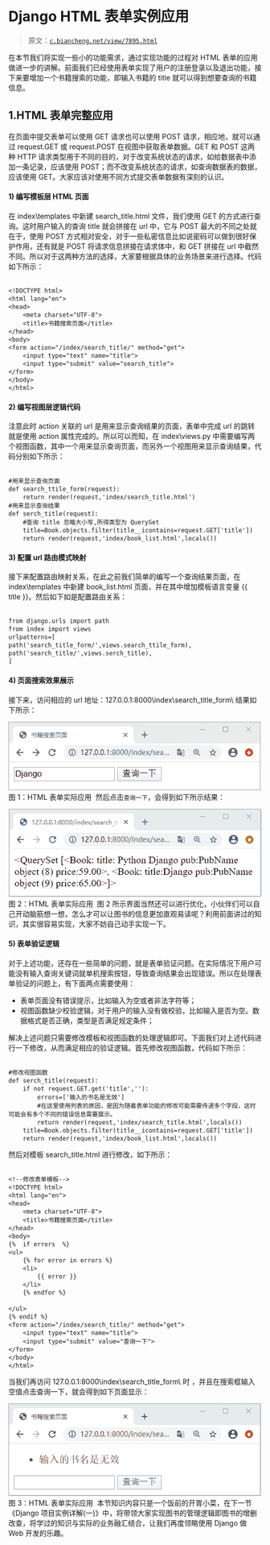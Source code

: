 # Django HTML 表单实例应用

> 原文：[`c.biancheng.net/view/7895.html`](http://c.biancheng.net/view/7895.html)

在本节我们将实现一些小的功能需求，通过实现功能的过程对 HTML 表单的应用做进一步的讲解。前面我们已经使用表单实现了用户的注册登录以及退出功能，接下来要增加一个书籍搜索的功能，即输入书籍的 title 就可以得到想要查询的书籍信息。

## 1.HTML 表单完整应用

在页面中提交表单可以使用 GET 请求也可以使用 POST 请求，相应地，就可以通过 request.GET 或 request.POST 在视图中获取表单数据。GET 和 POST 这两种 HTTP 请求类型用于不同的目的，对于改变系统状态的请求，如给数据表中添加一条记录，应该使用 POST；而不改变系统状态的请求，如查询数据表的数据，应该使用 GET。大家应该对使用不同方式提交表单数据有深刻的认识。

#### 1) 编写模板层 HTML 页面

在 index\templates 中新建 search_title.html 文件，我们使用 GET 的方式进行查询。这时用户输入的查询 title 就会拼接在 url 中，它与 POST 最大的不同之处就在于，使用 POST 方式相对安全，对于一些私密信息比如说密码可以做到很好保护作用，还有就是 POST 将请求信息拼接在请求体中，和 GET 拼接在 url 中截然不同。所以对于这两种方法的选择，大家要根据具体的业务场景来进行选择。代码如下所示：

```

<!DOCTYPE html>
<html lang="en">
<head>
    <meta charset="UTF-8">
    <title>书籍搜索页面</title>
</head>
<body>
<form action="/index/search_title/" method="get">
    <input type="text" name="title">
    <input type="submit" value="search_title">
</form>
</body>
</html>
```

#### 2) 编写视图层逻辑代码

注意此时 action 关联的 url 是用来显示查询结果的页面，表单中完成 url 的跳转就是使用 action 属性完成的。所以可以而知，在 index\views.py 中需要编写两个视图函数，其中一个用来显示查询页面，而另外一个视图用来显示查询结果，代码分别如下所示：

```

#用来显示查询页面
def search_ttile_form(request):
    return render(request,'index/search_title.html')
#用来显示查询结果
def serch_title(request):
    #查询 title 忽略大小写,所得类型为 QuerySet
    title=Book.objects.filter(title__icontains=request.GET['title']) 
    return render(request,'index/book_list.html',locals())
```

#### 3) 配置 url 路由模式映射

接下来配置路由映射关系，在此之前我们简单的编写一个查询结果页面，在 index\templates 中新建 book_list.html 页面，并在其中增加模板语言变量 {{ title }}。然后如下如是配置路由关系：

```

from django.urls import path
from index import views
urlpatterns=[
path('search_title_form/',views.search_ttile_form),
path('search_title/',views.serch_title),
]
```

#### 4) 页面搜索效果展示

接下来，访问相应的 url 地址：127.0.0.1:8000\index\search_title_form\ 结果如下所示：

![HTML 表单应用](img/c89380790aa934a883dd129e9e8ad13b.png)
图 1：HTML 表单实际应用
 然后点击`查询一下`，会得到如下所示结果：

![HTML 表单应用](img/4718131018d9e4bb47a8bf1a4d1813ea.png)
图 2：HTML 表单实际应用
 图 2 所示界面当然还可以进行优化，小伙伴们可以自己开动脑筋想一想，怎么才可以让图书的信息更加直观易读呢？利用前面讲过的知识，其实很容易实现，大家不妨自己动手实现一下。

#### 5) 表单验证逻辑

对于上述功能，还存在一些简单的问题，就是表单验证问题。在实际情况下用户可能没有输入查询关键词就单机搜索按钮，导致查询结果会出现错误。所以在处理表单验证的问题上，有下面两点需要使用：

*   表单页面没有错误提示，比如输入为空或者非法字符等；
*   视图函数缺少校验逻辑，对于用户的输入没有做校验，比如输入是否为空。数据格式是否正确，类型是否满足规定条件；

解决上述问题只需要修改模板和视图函数的处理逻辑即可。下面我们对上述代码进行一下修改，从而满足相应的验证逻辑。首先修改视图函数，代码如下所示：

```

#修改视图函数
def serch_title(request):
    if not request.GET.get('title',''):
        errors=['输入的书名是无效']
        #在这里使用列表的原因，是因为随着表单功能的修改可能需要传递多个字段，这时可能会有多个不同的错误信息需要展示。
        return render(request,'index/search_title.html',locals())
    title=Book.objects.filter(title__icontains=request.GET['title'])
    return render(request,'index/book_list.html',locals())
```

然后对模板 search_title.html 进行修改，如下所示：

```

<!--修改表单模板-->
<!DOCTYPE html>
<html lang="en">
<head>
    <meta charset="UTF-8">
    <title>书籍搜索页面</title>
</head>
<body>
{%  if errors  %}
<ul>
    {% for error in errors %}
    <li>
        {{ error }}
    </li>
    {% endfor %}

</ul>
{% endif %}
<form action="/index/search_title/" method="get">
    <input type="text" name="title">
    <input type="submit" value="查询一下">
</form>
</body>
</html>
```

当我们再访问 127.0.0.1:8000\index\search_title_form\ 时 ，并且在搜索框输入空值点击查询一下，就会得到如下页面显示：

![Django HTML 表单应用](img/ec25aba670c32f4ee1d4573ff2099e05.png)
图 3：HTML 表单实际应用
 本节知识内容只是一个饭前的开胃小菜，在下一节《Django 项目实例详解(一)》中，将带领大家实现图书的管理逻辑即图书的增删改查，将学过的知识与实际的业务融汇结合，让我们再度领略使用 Django 做 Web 开发的乐趣。